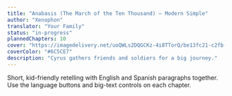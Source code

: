 ```yaml
---
title: "Anabasis (The March of the Ten Thousand) — Modern Simple"
author: "Xenophon"
translator: "Your Family"
status: "in-progress"
plannedChapters: 10
cover: "https://imagedelivery.net/uoQWLs2DQGCKz-4i8TTorQ/be13fc21-c2fb-4752-257b-5c62f1baa000/public"
coverColor: "#6C5CE7"
description: "Cyrus gathers friends and soldiers for a big journey."
---
```


Short, kid-friendly retelling with English and Spanish paragraphs together. Use the language buttons and big-text controls on each chapter.

